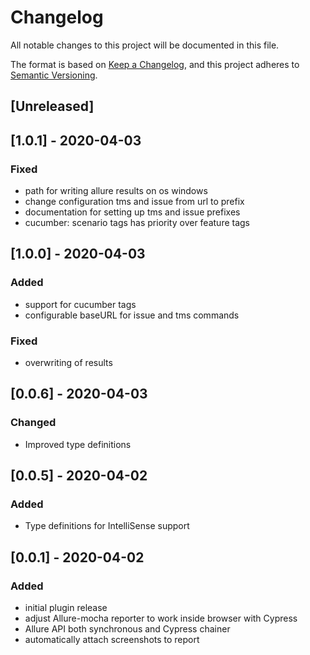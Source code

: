 # Changelog

All notable changes to this project will be documented in this file.

The format is based on [Keep a Changelog](https://keepachangelog.com/en/1.0.0/),
and this project adheres to [Semantic Versioning](https://semver.org/spec/v2.0.0.html).

## [Unreleased]

## [1.0.1] - 2020-04-03

### Fixed

-   path for writing allure results on os windows
-   change configuration tms and issue from url to prefix
-   documentation for setting up tms and issue prefixes
-   cucumber: scenario tags has priority over feature tags

## [1.0.0] - 2020-04-03

### Added

-   support for cucumber tags
-   configurable baseURL for issue and tms commands

### Fixed

-   overwriting of results

## [0.0.6] - 2020-04-03

### Changed

-   Improved type definitions

## [0.0.5] - 2020-04-02

### Added

-   Type definitions for IntelliSense support

## [0.0.1] - 2020-04-02

### Added

-   initial plugin release
-   adjust Allure-mocha reporter to work inside browser with Cypress
-   Allure API both synchronous and Cypress chainer
-   automatically attach screenshots to report
